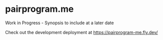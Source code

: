 # pairprogram.me

Work in Progress - Synopsis to include at a later date

Check out the development deployment at https://pairprogram-me.fly.dev/

